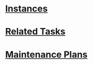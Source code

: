 # [Instances](https://docs.microsoft.com/en-us/sql/database-engine/configure-windows/database-engine-instances-sql-server?view=sql-server-ver15)

# [Related Tasks](https://docs.microsoft.com/en-us/sql/database-engine/configure-windows/database-engine-instances-sql-server?view=sql-server-ver15#related-tasks)

# [Maintenance Plans](https://docs.microsoft.com/en-us/sql/relational-databases/maintenance-plans/maintenance-plans?view=sql-server-ver15)
